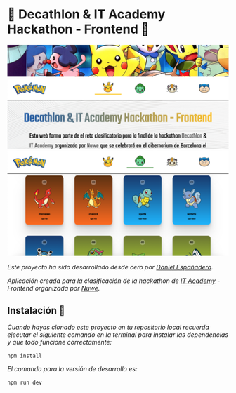 # 🌈 Decathlon & IT Academy Hackathon - Frontend 🌈

![Demo](https://github.com/DanielEspanadero/hackathon-it-academy-frontend/blob/main/docs/02.png)
![Demo](https://github.com/DanielEspanadero/hackathon-it-academy-frontend/blob/main/docs/01.png)

_Este proyecto ha sido desarrollado desde cero por [Daniel Españadero](https://github.com/DanielEspanadero)._

_Aplicación creada para la clasificación de la hackathon de [IT Academy](https://cibernarium.barcelonactiva.cat/it-academy/inscripcio) - Frontend organizada por [Nuwe](https://nuwe.io)._


## Instalación 🔧

_Cuando hayas clonado este proyecto en tu repositorio local recuerda ejecutar el siguiente comando en la terminal para instalar las dependencias y que todo funcione correctamente:_
```
npm install
```

_El comando para la versión de desarrollo es:_
```
npm run dev
```